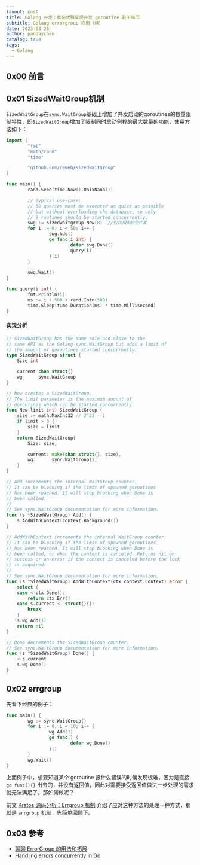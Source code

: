 ```yaml
---
layout: post
title: Golang 并发：如何优雅实现并发 goroutine 若干细节
subtitle: Golang errorgroup 应用（续）
date: 2023-03-25
author: pandaychen
catalog: true
tags:
  - Golang
---
```



##  0x00    前言


##  0x01  SizedWaitGroup机制
`SizedWaitGroup`在`sync.WaitGroup`基础上增加了并发启动的goroutines的数量限制特性，即`SizedWaitGroup`增加了限制同时启动例程的最大数量的功能，使用方法如下：

```GO
import (
        "fmt"
        "math/rand"
        "time"

        "github.com/remeh/sizedwaitgroup"
)

func main() {
        rand.Seed(time.Now().UnixNano())

        // Typical use-case:
        // 50 queries must be executed as quick as possible
        // but without overloading the database, so only
        // 8 routines should be started concurrently.
        swg := sizedwaitgroup.New(8)  //仅仅限制8个并发
        for i := 0; i < 50; i++ {
                swg.Add()
                go func(i int) {
                        defer swg.Done()
                        query(i)
                }(i)
        }

        swg.Wait()
}

func query(i int) {
        fmt.Println(i)
        ms := i + 500 + rand.Intn(500)
        time.Sleep(time.Duration(ms) * time.Millisecond)
}
```

####  实现分析
```GO
// SizedWaitGroup has the same role and close to the
// same API as the Golang sync.WaitGroup but adds a limit of
// the amount of goroutines started concurrently.
type SizedWaitGroup struct {
	Size int

	current chan struct{}
	wg      sync.WaitGroup
}

// New creates a SizedWaitGroup.
// The limit parameter is the maximum amount of
// goroutines which can be started concurrently.
func New(limit int) SizedWaitGroup {
	size := math.MaxInt32 // 2^31 - 1
	if limit > 0 {
		size = limit
	}
	return SizedWaitGroup{
		Size: size,

		current: make(chan struct{}, size),
		wg:      sync.WaitGroup{},
	}
}

// Add increments the internal WaitGroup counter.
// It can be blocking if the limit of spawned goroutines
// has been reached. It will stop blocking when Done is
// been called.
//
// See sync.WaitGroup documentation for more information.
func (s *SizedWaitGroup) Add() {
	s.AddWithContext(context.Background())
}

// AddWithContext increments the internal WaitGroup counter.
// It can be blocking if the limit of spawned goroutines
// has been reached. It will stop blocking when Done is
// been called, or when the context is canceled. Returns nil on
// success or an error if the context is canceled before the lock
// is acquired.
//
// See sync.WaitGroup documentation for more information.
func (s *SizedWaitGroup) AddWithContext(ctx context.Context) error {
	select {
	case <-ctx.Done():
		return ctx.Err()
	case s.current <- struct{}{}:
		break
	}
	s.wg.Add(1)
	return nil
}

// Done decrements the SizedWaitGroup counter.
// See sync.WaitGroup documentation for more information.
func (s *SizedWaitGroup) Done() {
	<-s.current
	s.wg.Done()
}
```


##  0x02  errgroup

先看下经典的例子：
```GO
func main() {
        wg := sync.WaitGroup{}
        for i := 0; i < 10; i++ {
                wg.Add(1)
                go func() {
                        defer wg.Done()
                }()
        }
        wg.Wait()
}
```

上面例子中，想要知道某个 goroutine 报什么错误的时候发现很难，因为是直接 `go func(){}` 出去的，并没有返回值，因此对需要接受返回值做进一步处理的需求就无法满足了，那如何做呢？

前文 [Kratos 源码分析：Errgroup 机制](https://pandaychen.github.io/2020/07/20/KRATOS-ERRGROUP/) 介绍了应对这种方法的处理一种方式，那就是 `errgroup` 机制，先简单回顾下。



##  0x03  参考
-   [聊聊 ErrorGroup 的用法和拓展](https://marksuper.xyz/2021/10/15/error_group/)
-   [Handling errors concurrently in Go](https://bostonc.dev/blog/go-errgroup)